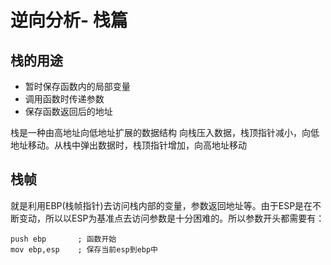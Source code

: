 # 逆向分析- 栈篇

## 栈的用途
- 暂时保存函数内的局部变量
- 调用函数时传递参数
- 保存函数返回后的地址

栈是一种由高地址向低地址扩展的数据结构
向栈压入数据，栈顶指针减小，向低地址移动。从栈中弹出数据时，栈顶指针增加，向高地址移动

## 栈帧
就是利用EBP(栈帧指针)去访问栈内部的变量，参数返回地址等。由于ESP是在不断变动，所以以ESP为基准点去访问参数是十分困难的。所以参数开头都需要有：
```
push ebp       ; 函数开始
mov ebp,esp    ; 保存当前esp到ebp中
```
